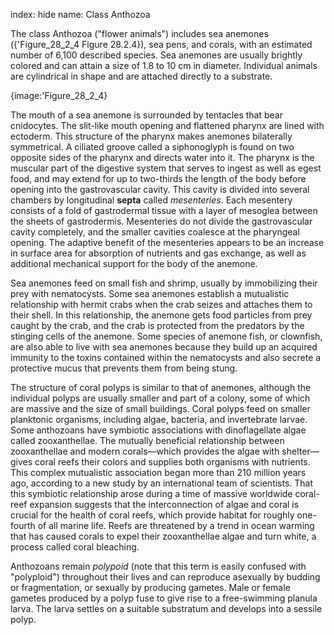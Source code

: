 index: hide
name: Class Anthozoa

The class Anthozoa ("flower animals") includes sea anemones ({'Figure_28_2_4 Figure 28.2.4}), sea pens, and corals, with an estimated number of 6,100 described species. Sea anemones are usually brightly colored and can attain a size of 1.8 to 10 cm in diameter. Individual animals are cylindrical in shape and are attached directly to a substrate.


{image:'Figure_28_2_4}
        

The mouth of a sea anemone is surrounded by tentacles that bear cnidocytes. The slit-like mouth opening and flattened pharynx are lined with ectoderm. This structure of the pharynx makes anemones bilaterally symmetrical. A ciliated groove called a siphonoglyph is found on two opposite sides of the pharynx and directs water into it. The pharynx is the muscular part of the digestive system that serves to ingest as well as egest food, and may extend for up to two-thirds the length of the body before opening into the gastrovascular cavity. This cavity is divided into several chambers by longitudinal  **septa** called  *mesenteries*. Each mesentery consists of a fold of gastrodermal tissue with a layer of mesoglea between the sheets of gastrodermis. Mesenteries do not divide the gastrovascular cavity completely, and the smaller cavities coalesce at the pharyngeal opening. The adaptive benefit of the mesenteries appears to be an increase in surface area for absorption of nutrients and gas exchange, as well as additional mechanical support for the body of the anemone.

Sea anemones feed on small fish and shrimp, usually by immobilizing their prey with nematocysts. Some sea anemones establish a mutualistic relationship with hermit crabs when the crab seizes and attaches them to their shell. In this relationship, the anemone gets food particles from prey caught by the crab, and the crab is protected from the predators by the stinging cells of the anemone. Some species of anemone fish, or clownfish, are also able to live with sea anemones because they build up an acquired immunity to the toxins contained within the nematocysts and also secrete a protective mucus that prevents them from being stung.

The structure of coral polyps is similar to that of anemones, although the individual polyps are usually smaller and part of a colony, some of which are massive and the size of small buildings. Coral polyps feed on smaller planktonic organisms, including algae, bacteria, and invertebrate larvae. Some anthozoans have symbiotic associations with dinoflagellate algae called zooxanthellae. The mutually beneficial relationship between zooxanthellae and modern corals—which provides the algae with shelter—gives coral reefs their colors and supplies both organisms with nutrients. This complex mutualistic association began more than 210 million years ago, according to a new study by an international team of scientists. That this symbiotic relationship arose during a time of massive worldwide coral-reef expansion suggests that the interconnection of algae and coral is crucial for the health of coral reefs, which provide habitat for roughly one-fourth of all marine life. Reefs are threatened by a trend in ocean warming that has caused corals to expel their zooxanthellae algae and turn white, a process called coral bleaching.

Anthozoans remain  *polypoid* (note that this term is easily confused with "polyploid") throughout their lives and can reproduce asexually by budding or fragmentation, or sexually by producing gametes. Male or female gametes produced by a polyp fuse to give rise to a free-swimming planula larva. The larva settles on a suitable substratum and develops into a sessile polyp.
